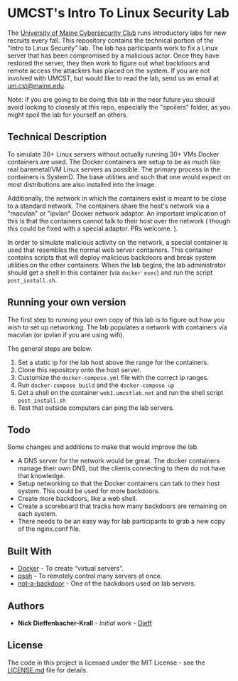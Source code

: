 # UMCST's Intro To Linux Security Lab

The [University of Maine Cybersecurity Club](https://umcst.maine.edu) runs introductory labs for
new recruits every fall. This repository contains the technical portion
of the "Intro to Linux Security" lab. The lab has participants work to
fix a Linux server that has been compromised by a malicious actor. Once they
have restored the server, they then work to figure out what backdoors and remote
access the attackers has placed on the system. If you are not involved with UMCST,
but would like to read the lab, send us an email at um.cst@maine.edu.

Note: if you are going to be doing this lab in the near future
you should avoid looking to closesly at this repo, especially the
"spoilers" folder, as you might spoil the lab for yourself an others.

## Technical Description

To simulate 30+ Linux servers without actually running 30+ VMs
Docker containers are used. The Docker containers are setup to be
as much like real baremetal/VM Linux servers as possible. The primary
process in the containers is SystemD. The base utilities and such that
one would expect on most distributions are also installed into the image.

Additionally, the network in which the containers exist is meant to be
close to a standard network. The containers share the host's network via
a "macvlan" or "ipvlan" Docker network adaptor. An important implication of
this is that the containers cannot talk to their host over the network (
though this could be fixed with a special adaptor. PRs welcome. ).

In order to simulate malicious activity on the network, a special container
is used that resembles the normal web server containers. This container
contains scripts that will deploy malicious backdoors and break system utilities
on the other containers. When the lab begins, the lab administrator should get
a shell in this container (via `docker exec`) and run the script `post_install.sh`.

## Running your own version

The first step to running your own copy of this lab is to figure out
how you wish to set up networking. The lab populates a network with containers
via macvlan (or ipvlan if you are using wifi).

The general steps are below.

1. Set a static ip for the lab host above the range for the containers.
2. Clone this repository onto the host server.
3. Customize the `docker-compose.yml` file with the correct ip ranges.
4. Run `docker-compose build` and the `docker-compose up`
5. Get a shell on the container `web1.umcstlab.net` and run the shell script `post_install.sh`
6. Test that outside computers can ping the lab servers.


## Todo
Some changes and additions to make that would improve the lab.

* A DNS server for the network would be great. The docker containers manage their own DNS, but the clients connecting to them do not have that knowledge.
* Setup networking so that the Docker containers can talk to their host system. This could be used for more backdoors.
* Create more backdoors, like a web shell.
* Create a scoreboard that tracks how many backdoors are remaining on each system.
* There needs to be an easy way for lab participants to grab a new copy of the nginx.conf file.

## Built With

* [Docker](https://www.docker.com) - To create "virtual servers".
* [pssh](https://linux.die.net/man/1/pssh) - To remotely control many servers at once.
* [not-a-backdoor](https://github.com/Dieff/not-a-backdoor) - One of the backdoors used on lab servers.

## Authors

* **Nick Dieffenbacher-Krall** - *Initial work* - [Dieff](https://github.com/Dieff)

## License

The code in this project is licensed under the MIT License - see the [LICENSE.md](LICENSE.md) file for details.
